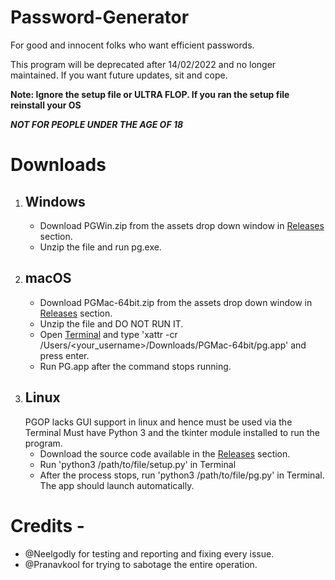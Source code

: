 # Password-Generator
For good and innocent folks who want efficient passwords.

This program will be deprecated after 14/02/2022 and no longer maintained. If you want future updates, sit and cope.

**Note: Ignore the setup file or ULTRA FLOP. If you ran the setup file reinstall your OS**

**_NOT FOR PEOPLE UNDER THE AGE OF 18_**

# Downloads
1. ## Windows
   - Download PGWin.zip from the assets drop down window in [Releases](https://github.com/AdityaJS12321/Password-Generator/releases) section.
   - Unzip the file and run pg.exe.
2. ## macOS
   - Download PGMac-64bit.zip from the assets drop down window in [Releases](https://github.com/AdityaJS12321/Password-Generator/releases) section.
   - Unzip the file and DO NOT RUN IT.
   - Open [Terminal](https://support.apple.com/en-in/guide/terminal/apd5265185d-f365-44cb-8b09-71a064a42125/mac) and type 'xattr -cr /Users/<your_username>/Downloads/PGMac-64bit/pg.app' and press enter.
   - Run PG.app after the command stops running.
3. ## Linux
   PGOP lacks GUI support in linux and hence must be used via the Terminal
   Must have Python 3 and the tkinter module installed to run the program.
   - Download the source code available in the [Releases](https://github.com/AdityaJS12321/Password-Generator/releases) section.
   - Run 'python3 /path/to/file/setup.py' in Terminal
   - After the process stops, run 'python3 /path/to/file/pg.py' in Terminal. The app should launch automatically.
   
# Credits - 
   - @Neelgodly for testing and reporting and fixing every issue.     
   - @Pranavkool for trying to sabotage the entire operation.

